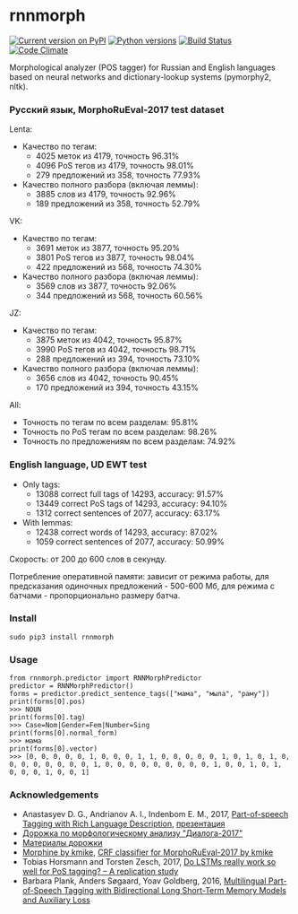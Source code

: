 # rnnmorph
[![Current version on PyPI](http://img.shields.io/pypi/v/rnnmorph.svg)](https://pypi.python.org/pypi/rnnmorph)
[![Python versions](https://img.shields.io/pypi/pyversions/rnnmorph.svg)](https://pypi.python.org/pypi/rnnmorph)
[![Build Status](https://travis-ci.org/IlyaGusev/rnnmorph.svg?branch=master)](https://travis-ci.org/IlyaGusev/rnnmorph)
[![Code Climate](https://codeclimate.com/github/IlyaGusev/rnnmorph/badges/gpa.svg)](https://codeclimate.com/github/IlyaGusev/rnnmorph)

Morphological analyzer (POS tagger) for Russian and English languages based on neural networks and dictionary-lookup systems (pymorphy2, nltk).

### Русский язык, MorphoRuEval-2017 test dataset
Lenta:
* Качество по тегам:
  * 4025 меток из 4179, точность 96.31%
  * 4096 PoS тегов из 4179, точность 98.01%
  * 279 предложений из 358, точность 77.93%
* Качество полного разбора (включая леммы):
  * 3885 слов из 4179, точность 92.96%
  * 189 предложений из 358, точность 52.79%

VK:
* Качество по тегам:
  * 3691 меток из 3877, точность 95.20%
  * 3801 PoS тегов из 3877, точность 98.04%
  * 422 предложений из 568, точность 74.30%
* Качество полного разбора (включая леммы):
  * 3569 слов из 3877, точность 92.06%
  * 344 предложений из 568, точность 60.56%

JZ:
* Качество по тегам:
  * 3875 меток из 4042, точность 95.87%
  * 3990 PoS тегов из 4042, точность 98.71%
  * 288 предложений из 394, точность 73.10%
* Качество полного разбора (включая леммы):
  * 3656 слов из 4042, точность 90.45%
  * 170 предложений из 394, точность 43.15%

All:
* Точность по тегам по всем разделам: 95.81%
* Точность по PoS тегам по всем разделам: 98.26%
* Точность по предложениям по всем разделам: 74.92%

### English language, UD EWT test
* Only tags:
  * 13088 correct full tags of 14293, accuracy: 91.57%
  * 13449 correct PoS tags of 14293, accuracy: 94.10%
  * 1312 correct sentences of 2077, accuracy: 63.17%
* With lemmas:
  * 12438 correct words of 14293, accuracy: 87.02%
  * 1059 correct sentences of 2077, accuracy: 50.99%
  
Скорость: от 200 до 600 слов в секунду.

Потребление оперативной памяти: зависит от режима работы, для предсказания одиночных предложений - 500-600 Мб, для режима с батчами - пропорционально размеру батча.

### Install ###
```
sudo pip3 install rnnmorph
```
  
### Usage ###
```
from rnnmorph.predictor import RNNMorphPredictor
predictor = RNNMorphPredictor()
forms = predictor.predict_sentence_tags(["мама", "мыла", "раму"])
print(forms[0].pos)
>>> NOUN
print(forms[0].tag)
>>> Case=Nom|Gender=Fem|Number=Sing
print(forms[0].normal_form)
>>> мама
print(forms[0].vector)
>>> [0, 0, 0, 0, 0, 1, 0, 0, 0, 1, 1, 0, 0, 0, 0, 0, 1, 0, 1, 0, 1, 0, 0, 0, 0, 0, 0, 0, 0, 1, 0, 0, 0, 0, 0, 0, 0, 0, 0, 1, 0, 0, 1, 0, 1, 0, 0, 0, 1, 0, 0, 1]
```

### Acknowledgements ###
* Anastasyev D. G., Andrianov A. I., Indenbom E. M., 2017, [Part-of-speech Tagging with Rich Language Description](http://www.dialog-21.ru/media/3895/anastasyevdgetal.pdf), [презентация](http://www.dialog-21.ru/media/4102/anastasyev.pdf)
* [Дорожка по морфологическому анализу "Диалога-2017"](http://www.dialog-21.ru/evaluation/2017/morphology/)
* [Материалы дорожки](https://github.com/dialogue-evaluation/morphoRuEval-2017)
* [Morphine by kmike](https://github.com/kmike/morphine), [CRF classifier for MorphoRuEval-2017 by kmike](https://github.com/kmike/dialog2017)
* Tobias Horsmann and Torsten Zesch, 2017, [Do LSTMs really work so well for PoS tagging? – A replication study](http://www.ltl.uni-due.de/wp-content/uploads/horsmannZesch_emnlp2017.pdf)
* Barbara Plank, Anders Søgaard, Yoav Goldberg, 2016, [Multilingual Part-of-Speech Tagging with Bidirectional Long Short-Term Memory Models and Auxiliary Loss](https://arxiv.org/abs/1604.05529)
